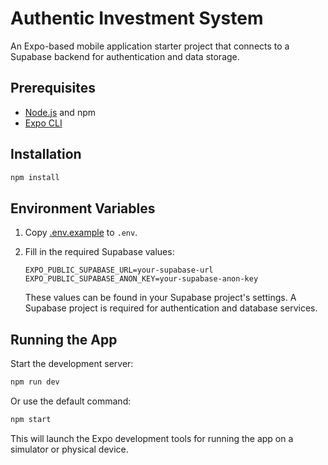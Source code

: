 # Authentic Investment System

An Expo-based mobile application starter project that connects to a Supabase backend for authentication and data storage.

## Prerequisites

- [Node.js](https://nodejs.org/) and npm
- [Expo CLI](https://docs.expo.dev/get-started/installation/)

## Installation

```bash
npm install
```

## Environment Variables

1. Copy [.env.example](.env.example) to `.env`.
2. Fill in the required Supabase values:

   ```env
   EXPO_PUBLIC_SUPABASE_URL=your-supabase-url
   EXPO_PUBLIC_SUPABASE_ANON_KEY=your-supabase-anon-key
   ```

   These values can be found in your Supabase project's settings. A Supabase project is required for authentication and database services.

## Running the App

Start the development server:

```bash
npm run dev
```

Or use the default command:

```bash
npm start
```

This will launch the Expo development tools for running the app on a simulator or physical device.
